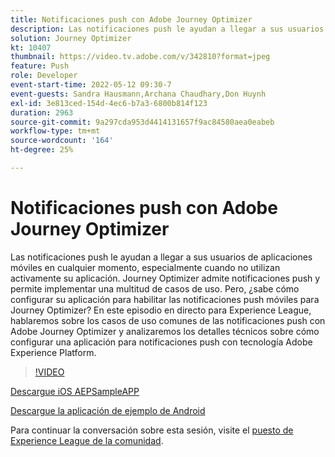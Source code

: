 ```yaml
---
title: Notificaciones push con Adobe Journey Optimizer
description: Las notificaciones push le ayudan a llegar a sus usuarios de aplicaciones móviles en cualquier momento, especialmente cuando no utilizan activamente su aplicación. Journey Optimizer admite notificaciones push... (las descripciones deben tener entre 60 y 160 caracteres).
solution: Journey Optimizer
kt: 10407
thumbnail: https://video.tv.adobe.com/v/342810?format=jpeg
feature: Push
role: Developer
event-start-time: 2022-05-12 09:30-7
event-guests: Sandra Hausmann,Archana Chaudhary,Don Huynh
exl-id: 3e813ced-154d-4ec6-b7a3-6800b814f123
duration: 2963
source-git-commit: 9a297cda953d4414131657f9ac84580aea0eabeb
workflow-type: tm+mt
source-wordcount: '164'
ht-degree: 25%

---
```


# Notificaciones push con Adobe Journey Optimizer

Las notificaciones push le ayudan a llegar a sus usuarios de aplicaciones móviles en cualquier momento, especialmente cuando no utilizan activamente su aplicación. Journey Optimizer admite notificaciones push y permite implementar una multitud de casos de uso. Pero, ¿sabe cómo configurar su aplicación para habilitar las notificaciones push móviles para Journey Optimizer? En este episodio en directo para Experience League, hablaremos sobre los casos de uso comunes de las notificaciones push con Adobe Journey Optimizer y analizaremos los detalles técnicos sobre cómo configurar una aplicación para notificaciones push con tecnología Adobe Experience Platform.

>[!VIDEO](https://video.tv.adobe.com/v/342810/?quality=12&learn=on)

[Descargue iOS AEPSampleAPP](https://github.com/adobe/aepsdk-sample-app-ios)

[Descargue la aplicación de ejemplo de Android](https://github.com/adobe/aepsdk-sample-app-android)

Para continuar la conversación sobre esta sesión, visite el [puesto de Experience League de la comunidad](https://experienceleaguecommunities.adobe.com/t5/journey-optimizer-discussions/experience-league-live-post-session-discussion-push/td-p/451869).
